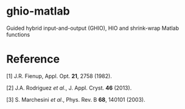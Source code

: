 ghio-matlab
===========

Guided hybrid input-and-output (GHIO), HIO and shrink-wrap Matlab functions

# Reference

[1] J.R. Fienup, Appl. Opt. **21**, 2758 (1982).

[2] J.A. Rodriguez *et al*., J. Appl. Cryst. **46** (2013).

[3] S. Marchesini *et al*., Phys. Rev. B **68**, 140101 (2003).
